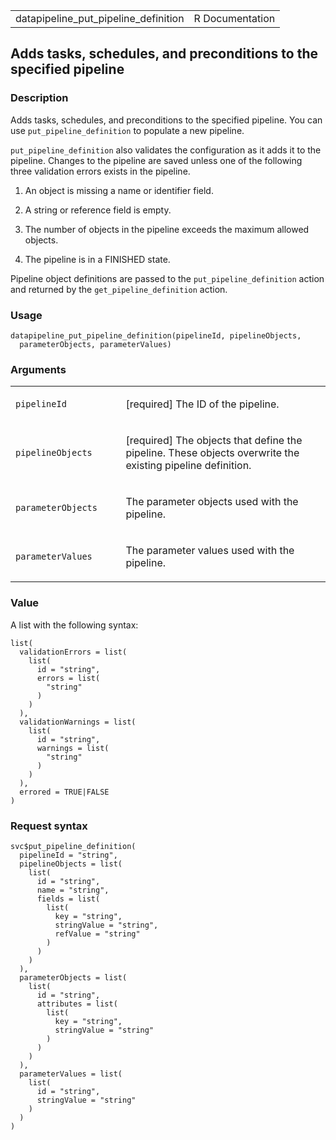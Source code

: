 <table style="width: 100%;">
<tbody>
<tr class="odd">
<td>datapipeline_put_pipeline_definition</td>
<td style="text-align: right;">R Documentation</td>
</tr>
</tbody>
</table>

## Adds tasks, schedules, and preconditions to the specified pipeline

### Description

Adds tasks, schedules, and preconditions to the specified pipeline. You
can use `put_pipeline_definition` to populate a new pipeline.

`put_pipeline_definition` also validates the configuration as it adds it
to the pipeline. Changes to the pipeline are saved unless one of the
following three validation errors exists in the pipeline.

1.  An object is missing a name or identifier field.

2.  A string or reference field is empty.

3.  The number of objects in the pipeline exceeds the maximum allowed
    objects.

4.  The pipeline is in a FINISHED state.

Pipeline object definitions are passed to the `put_pipeline_definition`
action and returned by the `get_pipeline_definition` action.

### Usage

    datapipeline_put_pipeline_definition(pipelineId, pipelineObjects,
      parameterObjects, parameterValues)

### Arguments

<table>
<colgroup>
<col style="width: 35%" />
<col style="width: 65%" />
</colgroup>
<tbody>
<tr class="odd">
<td><code
id="datapipeline_put_pipeline_definition_:_pipelineId">pipelineId</code></td>
<td><p>[required] The ID of the pipeline.</p></td>
</tr>
<tr class="even">
<td><code
id="datapipeline_put_pipeline_definition_:_pipelineObjects">pipelineObjects</code></td>
<td><p>[required] The objects that define the pipeline. These objects
overwrite the existing pipeline definition.</p></td>
</tr>
<tr class="odd">
<td><code
id="datapipeline_put_pipeline_definition_:_parameterObjects">parameterObjects</code></td>
<td><p>The parameter objects used with the pipeline.</p></td>
</tr>
<tr class="even">
<td><code
id="datapipeline_put_pipeline_definition_:_parameterValues">parameterValues</code></td>
<td><p>The parameter values used with the pipeline.</p></td>
</tr>
</tbody>
</table>

### Value

A list with the following syntax:

    list(
      validationErrors = list(
        list(
          id = "string",
          errors = list(
            "string"
          )
        )
      ),
      validationWarnings = list(
        list(
          id = "string",
          warnings = list(
            "string"
          )
        )
      ),
      errored = TRUE|FALSE
    )

### Request syntax

    svc$put_pipeline_definition(
      pipelineId = "string",
      pipelineObjects = list(
        list(
          id = "string",
          name = "string",
          fields = list(
            list(
              key = "string",
              stringValue = "string",
              refValue = "string"
            )
          )
        )
      ),
      parameterObjects = list(
        list(
          id = "string",
          attributes = list(
            list(
              key = "string",
              stringValue = "string"
            )
          )
        )
      ),
      parameterValues = list(
        list(
          id = "string",
          stringValue = "string"
        )
      )
    )
